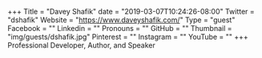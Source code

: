 +++
Title = "Davey Shafik"
date = "2019-03-07T10:24:26-08:00"
Twitter = "dshafik"
Website = "https://www.daveyshafik.com/"
Type = "guest"
Facebook = ""
Linkedin = ""
Pronouns = ""
GitHub = ""
Thumbnail = "img/guests/dshafik.jpg"
Pinterest = ""
Instagram = ""
YouTube = ""
+++
Professional Developer, Author, and Speaker
